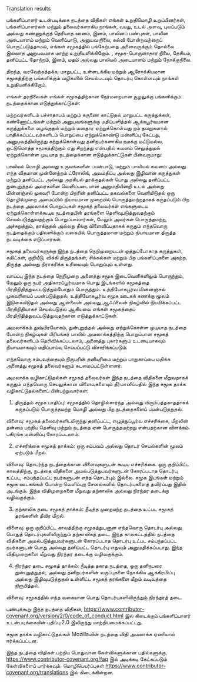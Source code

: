 
Translation results

பங்களிப்பாளர் உடன்படிக்கை நடத்தை விதிகள்
எங்கள் உறுதிமொழி
உறுப்பினர்கள், பங்களிப்பாளர்கள் மற்றும் தலைவர்களாகிய நாங்கள், வயது, உடல் அளவு, புலப்படும் அல்லது கண்ணுக்குத் தெரியாத ஊனம், இனம், பாலினப் பண்புகள், பாலின அடையாளம் மற்றும் வெளிப்பாடு, அனுபவ நிலை, கல்வி போன்றவற்றைப் பொருட்படுத்தாமல், எங்கள் சமூகத்தில் பங்கேற்பதை அனைவருக்கும் தொல்லை இல்லாத அனுபவமாக மாற்ற உறுதியளிக்கிறோம். , சமூக-பொருளாதார நிலை, தேசியம், தனிப்பட்ட தோற்றம், இனம், மதம் அல்லது பாலியல் அடையாளம் மற்றும் நோக்குநிலை.

திறந்த, வரவேற்கத்தக்க, மாறுபட்ட, உள்ளடக்கிய மற்றும் ஆரோக்கியமான சமூகத்திற்கு பங்களிக்கும் வழிகளில் செயல்படவும் தொடர்பு கொள்ளவும் நாங்கள் உறுதியளிக்கிறோம்.

எங்கள் தரநிலைகள்
எங்கள் சமூகத்திற்கான நேர்மறையான சூழலுக்கு பங்களிக்கும் நடத்தைக்கான எடுத்துக்காட்டுகள்:

மற்றவர்களிடம் பச்சாதாபம் மற்றும் கருணை காட்டுதல்
மாறுபட்ட கருத்துக்கள், கண்ணோட்டங்கள் மற்றும் அனுபவங்களுக்கு மதிப்பளித்தல்
ஆக்கபூர்வமான கருத்துக்களை வழங்குதல் மற்றும் மனதார ஏற்றுக்கொள்வது
நம் தவறுகளால் பாதிக்கப்பட்டவர்களிடம் பொறுப்பை ஏற்றுக்கொண்டு மன்னிப்பு கேட்பது, அனுபவத்திலிருந்து கற்றுக்கொள்வது
தனிநபர்களாகிய நமக்கு மட்டுமல்ல, ஒட்டுமொத்த சமூகத்திற்கும் எது சிறந்தது என்பதில் கவனம் செலுத்துதல்
ஏற்றுக்கொள்ள முடியாத நடத்தைக்கான எடுத்துக்காட்டுகள் பின்வருமாறு:

பாலியல் மொழி அல்லது உருவங்களின் பயன்பாடு, மற்றும் பாலியல் கவனம் அல்லது எந்த விதமான முன்னேற்றம்
ட்ரோலிங், அவமதிப்பு அல்லது இழிவான கருத்துகள் மற்றும் தனிப்பட்ட அல்லது அரசியல் தாக்குதல்கள்
பொது அல்லது தனிப்பட்ட துன்புறுத்தல்
அவர்களின் வெளிப்படையான அனுமதியின்றி உடல் அல்லது மின்னஞ்சல் முகவரி போன்ற பிறரின் தனிப்பட்ட தகவல்களை வெளியிடுதல்
ஒரு தொழில்முறை அமைப்பில் நியாயமான முறையில் பொருத்தமற்றதாகக் கருதப்படும் பிற நடத்தை
அமலாக்க பொறுப்புகள்
சமூகத் தலைவர்கள் எங்களுடைய ஏற்றுக்கொள்ளக்கூடிய நடத்தையின் தரங்களை தெளிவுபடுத்துவதற்கும் செயல்படுத்துவதற்கும் பொறுப்பாவார்கள், மேலும் அவர்கள் பொருத்தமற்ற, அச்சுறுத்தும், தாக்குதல் அல்லது தீங்கு விளைவிப்பதாகக் கருதும் எந்தவொரு நடத்தைக்கும் பதிலளிக்கும் வகையில் பொருத்தமான மற்றும் நியாயமான திருத்த நடவடிக்கை எடுப்பார்கள்.

சமூகத் தலைவர்களுக்கு இந்த நடத்தை நெறிமுறையுடன் ஒத்துப்போகாத கருத்துகள், கமிட்கள், குறியீடு, விக்கி திருத்தங்கள், சிக்கல்கள் மற்றும் பிற பங்களிப்புகளை அகற்ற, திருத்த அல்லது நிராகரிக்க உரிமையும் பொறுப்பும் உள்ளது.

வாய்ப்பு
இந்த நடத்தை நெறிமுறை அனைத்து சமூக இடைவெளிகளிலும் பொருந்தும், மேலும் ஒரு நபர் அதிகாரப்பூர்வமாக பொது இடங்களில் சமூகத்தை பிரதிநிதித்துவப்படுத்தும்போதும் பொருந்தும். உத்தியோகபூர்வ மின்னஞ்சல் முகவரியைப் பயன்படுத்துதல், உத்தியோகபூர்வ சமூக ஊடகக் கணக்கு மூலம் இடுகையிடுதல் அல்லது ஆன்லைன் அல்லது ஆஃப்லைன் நிகழ்வில் நியமிக்கப்பட்ட பிரதிநிதியாகச் செயல்படுதல் ஆகியவை எங்கள் சமூகத்தைப் பிரதிநிதித்துவப்படுத்துவதற்கான எடுத்துக்காட்டுகள்.

அமலாக்கம்
துஷ்பிரயோகம், துன்புறுத்தல் அல்லது ஏற்றுக்கொள்ள முடியாத நடத்தை போன்ற நிகழ்வுகள் பிரியங்கர் பாலில் அமலாக்கத்திற்கு பொறுப்பான சமூகத் தலைவர்களிடம் தெரிவிக்கப்படலாம், அனைத்து புகார்களும் உடனடியாகவும் நியாயமாகவும் மதிப்பாய்வு செய்யப்பட்டு விசாரிக்கப்படும்.

எந்தவொரு சம்பவத்தையும் நிருபரின் தனியுரிமை மற்றும் பாதுகாப்பை மதிக்க அனைத்து சமூகத் தலைவர்களும் கடமைப்பட்டுள்ளனர்.

அமலாக்க வழிகாட்டுதல்கள்
சமூகத் தலைவர்கள் இந்த நடத்தை விதிகளை மீறுவதாகக் கருதும் எந்தவொரு செயலுக்கான விளைவுகளையும் தீர்மானிப்பதில் இந்த சமூக தாக்க வழிகாட்டுதல்களைப் பின்பற்றுவார்கள்:

1. திருத்தம்
சமூக பாதிப்பு: சமூகத்தில் தொழில்சார்ந்த அல்லது விரும்பத்தகாததாகக் கருதப்படும் பொருத்தமற்ற மொழி அல்லது பிற நடத்தைகளைப் பயன்படுத்துதல்.

விளைவு: சமூகத் தலைவர்களிடமிருந்து தனிப்பட்ட, எழுத்துப்பூர்வ எச்சரிக்கை, மீறலின் தன்மை பற்றிய தெளிவு மற்றும் நடத்தை ஏன் பொருத்தமற்றது என்பதற்கான விளக்கம். பகிரங்க மன்னிப்பு கோரப்படலாம்.

2. எச்சரிக்கை
சமூகத் தாக்கம்: ஒரு சம்பவம் அல்லது தொடர் செயல்களின் மூலம் ஏற்படும் மீறல்.

விளைவு: தொடர்ந்த நடத்தைக்கான விளைவுகளுடன் கூடிய எச்சரிக்கை. ஒரு குறிப்பிட்ட காலத்திற்கு, நடத்தை விதிகளை அமல்படுத்துபவர்களுடன் கோரப்படாத தொடர்பு உட்பட, சம்பந்தப்பட்ட நபர்களுடன் எந்த தொடர்பும் இல்லை. சமூக இடங்கள் மற்றும் சமூக ஊடகங்கள் போன்ற வெளிப்புற சேனல்களில் தொடர்புகளைத் தவிர்ப்பது இதில் அடங்கும். இந்த விதிமுறைகளை மீறுவது தற்காலிக அல்லது நிரந்தர தடைக்கு வழிவகுக்கும்.

3. தற்காலிக தடை
சமூகத் தாக்கம்: நீடித்த முறையற்ற நடத்தை உட்பட சமூகத் தரங்களின் தீவிர மீறல்.

விளைவு: ஒரு குறிப்பிட்ட காலத்திற்கு சமூகத்துடனான எந்தவொரு தொடர்பு அல்லது பொதுத் தொடர்புகளிலிருந்தும் தற்காலிகத் தடை. இந்த காலகட்டத்தில் நடத்தை விதிகளை அமல்படுத்துபவர்களுடன் கோரப்படாத தொடர்பு உட்பட சம்பந்தப்பட்ட நபர்களுடன் பொது அல்லது தனிப்பட்ட தொடர்பு எதுவும் அனுமதிக்கப்படாது. இந்த விதிமுறைகளை மீறுவது நிரந்தர தடைக்கு வழிவகுக்கும்.

4. நிரந்தர தடை
சமூகத் தாக்கம்: நீடித்த தகாத நடத்தை, ஒரு தனிநபரை துன்புறுத்துதல், அல்லது தனிநபர்களின் வகுப்புகளை நோக்கிய ஆக்கிரமிப்பு அல்லது இழிவுபடுத்துதல் உள்ளிட்ட சமூகத் தரங்களை மீறும் வடிவத்தை நிரூபித்தல்.

விளைவு: சமூகத்தில் எந்த வகையான பொது தொடர்புகளிலிருந்தும் நிரந்தரத் தடை.

பண்புக்கூறு
இந்த நடத்தை விதிகள், https://www.contributor-covenant.org/version/2/0/code_of_conduct.html இல் கிடைக்கும் பங்களிப்பாளர் உடன்படிக்கையின் பதிப்பு 2.0 இலிருந்து மாற்றியமைக்கப்பட்டது.

சமூக தாக்க வழிகாட்டுதல்கள் Mozillaவின் நடத்தை விதி அமலாக்க ஏணியால் ஈர்க்கப்பட்டன.

இந்த நடத்தை விதிகள் பற்றிய பொதுவான கேள்விகளுக்கான பதில்களுக்கு, https://www.contributor-covenant.org/faq இல் அடிக்கடி கேட்கப்படும் கேள்விகளைப் பார்க்கவும். மொழிபெயர்ப்புகள் https://www.contributor-covenant.org/translations இல் கிடைக்கின்றன.
